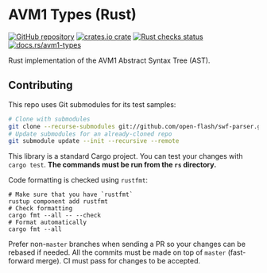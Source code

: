 # AVM1 Types (Rust)

[![GitHub repository](https://img.shields.io/badge/GitHub-open--flash%2Favm1--types-informational.svg)](https://github.com/open-flash/avm1-types)
<a href="https://crates.io/crates/avm1-types"><img src="https://img.shields.io/crates/v/avm1-types" alt="crates.io crate"/></a>
<a href="https://github.com/open-flash/avm1-types/actions/workflows/check-rs.yml"><img src="https://img.shields.io/github/workflow/status/open-flash/avm1-types/check-rs/main"  alt="Rust checks status"/></a>
<a href="https://docs.rs/avm1-types"><img src="https://img.shields.io/badge/docs.rs-avm1--types-informational" alt="docs.rs/avm1-types"></a>

Rust implementation of the AVM1 Abstract Syntax Tree (AST).

## Contributing

This repo uses Git submodules for its test samples:

```sh
# Clone with submodules
git clone --recurse-submodules git://github.com/open-flash/swf-parser.git
# Update submodules for an already-cloned repo
git submodule update --init --recursive --remote
```

This library is a standard Cargo project. You can test your changes with
`cargo test`.  **The commands must be run from the `rs` directory.**

Code formatting is checked using `rustfmt`:

```
# Make sure that you have `rustfmt`
rustup component add rustfmt
# Check formatting
cargo fmt --all -- --check
# Format automatically
cargo fmt --all
```

Prefer non-`master` branches when sending a PR so your changes can be rebased if
needed. All the commits must be made on top of `master` (fast-forward merge).
CI must pass for changes to be accepted.

[swf-tree]: https://github.com/open-flash/swf-tree
